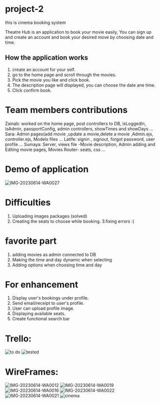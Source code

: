 # project-2
this is cinema booking system 


Theatre Hub is an application to book your movie easily, You can sign up and create an account and book your desired move by choosing date and time.



## How the application works
1. create an account for your self.
2. go to the home page and scroll through the movies. 
3. Pick the movie you like and click book.
4. The description page will displayed, you can choose the date ane time.
5. Click confirm book.

# Team members contributions


Zainab: worked on the home page, post controllers to DB, isLoggedIn, isAdmin, passportConfig, admin controllers, showTimes and showDays ...
Sara: Admin pages(add movie ,update a movie,delete a movie ,Admin.ejs, controller.ejs, Models files ...
Latife: signin , signout, forgot password, user profile ...
Sumaya: Server, views file -Movie description, Admin adding and Editing movie pages, Movies Router- seats, css ...


# Demo of application
![IMG-20230614-WA0027](https://media.git.generalassemb.ly/user/49241/files/db62938b-c1e4-41b5-a9aa-ff8d1218c969)




# Difficulties
1. Uploading images packages (solved)
2. Creating the seats to choose while booking.
3.fixing errors :(


# favorite part
1. adding movies as admin connected to DB
2. Making the time and day dynamic when selecting
3. Adding options when choosing time and day


# For enhancement
1. Display user's bookings under profile.
2. Send email/receipt to user's profile.
4. User can upload profile image.
5. Displaying available seats.
6. Create functional search bar


# Trello:
![to do](https://media.git.generalassemb.ly/user/49241/files/15666dfd-c170-4ef7-bc46-2466bb134379)
![tested](https://media.git.generalassemb.ly/user/49241/files/bb52a8a6-8419-4e7b-9c84-d54efcb73e29)

# WireFrames:

![IMG-20230614-WA0012](https://media.git.generalassemb.ly/user/49241/files/66df6248-57ad-4201-80e5-fcc491504886)
![IMG-20230614-WA0019](https://media.git.generalassemb.ly/user/49241/files/a1672148-3574-4e27-8ef8-333dc426a249)
![IMG-20230614-WA0016](https://media.git.generalassemb.ly/user/49241/files/4779d77c-242f-4b4a-ab3f-006ce3ff433a)
![IMG-20230614-WA0022](https://media.git.generalassemb.ly/user/49241/files/d72b834c-7e99-4848-bc32-65071c55a09b)
![IMG-20230614-WA0021](https://media.git.generalassemb.ly/user/49241/files/64915454-d481-4ae5-a834-76407c3db2c0)
![cinema](https://media.git.generalassemb.ly/user/49241/files/38b1b9aa-8fcd-4cc2-b42d-50647c8ae3a2)





